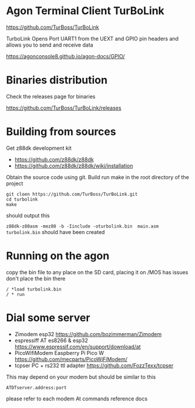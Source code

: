 Agon Terminal Client TurBoLink
==============================


https://github.com/TurBoss/TurBoLink

TurboLink Opens Port UART1 from the UEXT and GPIO pin headers and allows you to send and receive data

https://agonconsole8.github.io/agon-docs/GPIO/



Binaries distribution
=====================


Check the releases page for binaries

https://github.com/TurBoss/TurBoLink/releases



Building from sources
=====================


Get z88dk development kit


+ https://github.com/z88dk/z88dk
+ https://github.com/z88dk/z88dk/wiki/installation


Obtain the source code using git.
Build run make in the root directory of the project


```
git cloen https://github.com/TurBoss/TurBoLink.git
cd turbolink
make
```
should output this 

`z88dk-z80asm -mez80 -b -Iinclude -oturbolink.bin  main.asm`
`turbolink.bin` should have been created



Running on the agon
===================


copy the bin file to any place on the SD card,  placing it on /MOS has issues don't place the bin there


```
/ *load turbolink.bin
/ * run
```



Dial some server
================



+ Zimodem esp32 https://github.com/bozimmerman/Zimodem
+ espressiff AT es8266 & esp32 https://www.espressif.com/en/support/download/at
+ PicoWifiModem Easpberry Pi Pico W https://github.com/mecparts/PicoWiFiModem/
+ tcpser PC + rs232 ttl adapter https://github.com/FozzTexx/tcpser


This may depend on your modem but should be similar to this



```
ATDTserver.address:port
```

please refer to each modem At commands reference docs


